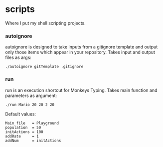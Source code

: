 # scripts
Where I put my shell scripting projects.

### autoignore
autoignore is designed to take inputs from a gitignore template and output only those items which appear in your repository.
Takes input and output files as args:
```
./autoignore gitTemplate .gitignore
```

### run
run is an execution shortcut for Monkeys Typing. Takes main function and parameters as argument:
```
./run Mario 20 20 2 20
```

Default values:
```
Main file   = Playground
population  = 50
initActions = 100
addRate     = 1
addNum      = initActions
```
